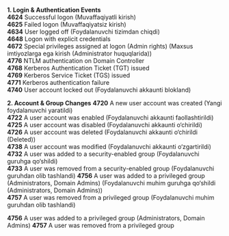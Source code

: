 **1. Login & Authentication Events**  
  **4624**	Successful logon (Muvaffaqiyatli kirish)    
  **4625**	Failed logon (Muvaffaqiyatsiz kirish)  
  **4634**	User logged off (Foydalanuvchi tizimdan chiqdi)  
  **4648**	Logon with explicit credentials    
  **4672**	Special privileges assigned at logon (Admin rights) (Maxsus imtiyozlarga ega kirish (Administrator huquqlarida))  
  **4776**	NTLM authentication on Domain Controller    
  **4768**	Kerberos Authentication Ticket (TGT) issued  
  **4769**	Kerberos Service Ticket (TGS) issued  
  **4771**	Kerberos authentication failure  
  **4740**	User account locked out (Foydalanuvchi akkaunti blokland)  


**2. Account & Group Changes**
 **4720**	A new user account was created (Yangi foydalanuvchi yaratildi)  
 **4722**	A user account was enabled (Foydalanuvchi akkaunti faollashtirildi)  
 **4725**	A user account was disabled (Foydalanuvchi akkaunti o‘chirildi)  
 **4726**	A user account was deleted (Foydalanuvchi akkaunti o‘chirildi (Deleted))  
 **4738**	A user account was modified (Foydalanuvchi akkaunti o‘zgartirildi)  
 **4732**	A user was added to a security-enabled group (Foydalanuvchi guruhga qo‘shildi)  
 **4733**	A user was removed from a security-enabled group (Foydalanuvchi guruhdan olib tashlandi)
 **4756**	A user was added to a privileged group (Administrators, Domain Admins) (Foydalanuvchi muhim guruhga qo‘shildi (Administrators, Domain Admins))  
 **4757**	A user was removed from a privileged group (Foydalanuvchi muhim guruhdan olib tashlandi)  

 
 **4756**	A user was added to a privileged group (Administrators, Domain Admins)
 **4757**	A user was removed from a privileged group
